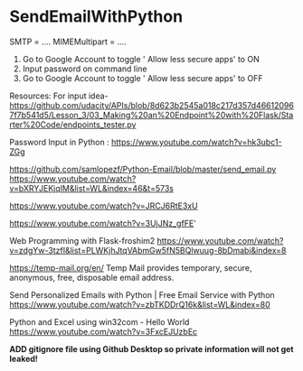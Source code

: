 # SendEmailWithPython

SMTP = ....
MIMEMultipart = ....

1. Go to Google Account to toggle ' Allow less secure apps' to ON 
2. Input password on command line
3. Go to Google Account to toggle ' Allow less secure apps' to OFF

Resources: 
For input idea-
https://github.com/udacity/APIs/blob/8d623b2545a018c217d357d466120967f7b541d5/Lesson_3/03_Making%20an%20Endpoint%20with%20Flask/Starter%20Code/endpoints_tester.py

Password Input in Python : https://www.youtube.com/watch?v=hk3ubc1-ZGg

https://github.com/samlopezf/Python-Email/blob/master/send_email.py
https://www.youtube.com/watch?v=bXRYJEKjqIM&list=WL&index=46&t=573s

https://www.youtube.com/watch?v=JRCJ6RtE3xU

https://www.youtube.com/watch?v=3UjJNz_gfFE'

Web Programming with Flask-froshim2
https://www.youtube.com/watch?v=zdgYw-3tzfI&list=PLWKjhJtqVAbmGw5fN5BQlwuug-8bDmabi&index=8

https://temp-mail.org/en/  Temp Mail provides temporary, secure, anonymous, free, disposable email address.

Send Personalized Emails with Python | Free Email Service with Python
https://www.youtube.com/watch?v=zbTKDDrQ16k&list=WL&index=80

Python and Excel using win32com - Hello World
https://www.youtube.com/watch?v=3FxcEJUzbEc

**ADD gitignore file using Github Desktop so private information will not get leaked!**
